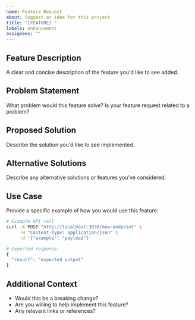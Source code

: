 ```yaml
---
name: Feature Request
about: Suggest an idea for this project
title: "[FEATURE] "
labels: enhancement
assignees: ""
---
```


## Feature Description

A clear and concise description of the feature you'd like to see added.

## Problem Statement

What problem would this feature solve? Is your feature request related to a problem?

## Proposed Solution

Describe the solution you'd like to see implemented.

## Alternative Solutions

Describe any alternative solutions or features you've considered.

## Use Case

Provide a specific example of how you would use this feature:

```bash
# Example API call
curl -X POST "http://localhost:3030/new-endpoint" \
     -H "Content-Type: application/json" \
     -d '{"example": "payload"}'

# Expected response
{
  "result": "expected output"
}
```

## Additional Context

- Would this be a breaking change?
- Are you willing to help implement this feature?
- Any relevant links or references?

